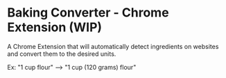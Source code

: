 # Baking Converter - Chrome Extension (WIP)

A Chrome Extension that will automatically detect ingredients on websites and convert them to the desired units.

Ex: "1 cup flour" --> "1 cup (120 grams) flour"
